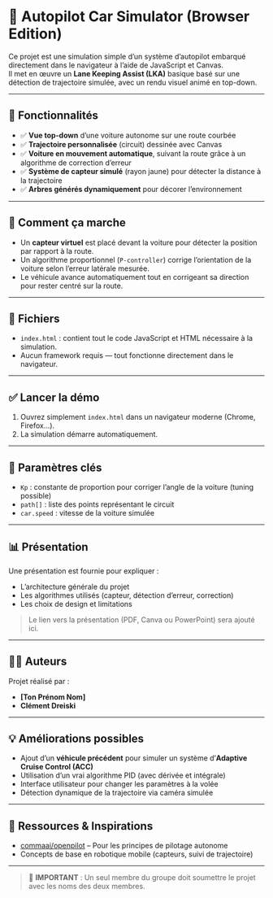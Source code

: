 # 🧠 Autopilot Car Simulator (Browser Edition)

Ce projet est une simulation simple d’un système d’autopilot embarqué directement dans le navigateur à l’aide de JavaScript et Canvas.  
Il met en œuvre un **Lane Keeping Assist (LKA)** basique basé sur une détection de trajectoire simulée, avec un rendu visuel animé en top-down.

---

## 🚗 Fonctionnalités

- ✅ **Vue top-down** d’une voiture autonome sur une route courbée
- ✅ **Trajectoire personnalisée** (circuit) dessinée avec Canvas
- ✅ **Voiture en mouvement automatique**, suivant la route grâce à un algorithme de correction d’erreur
- ✅ **Système de capteur simulé** (rayon jaune) pour détecter la distance à la trajectoire
- ✅ **Arbres générés dynamiquement** pour décorer l’environnement

---

## 🧪 Comment ça marche

- Un **capteur virtuel** est placé devant la voiture pour détecter la position par rapport à la route.
- Un algorithme proportionnel (`P-controller`) corrige l’orientation de la voiture selon l’erreur latérale mesurée.
- Le véhicule avance automatiquement tout en corrigeant sa direction pour rester centré sur la route.

---

## 📁 Fichiers

- `index.html` : contient tout le code JavaScript et HTML nécessaire à la simulation.
- Aucun framework requis — tout fonctionne directement dans le navigateur.

---

## ✅ Lancer la démo

1. Ouvrez simplement `index.html` dans un navigateur moderne (Chrome, Firefox…).
2. La simulation démarre automatiquement.

---

## 🔧 Paramètres clés

- `Kp` : constante de proportion pour corriger l’angle de la voiture (tuning possible)
- `path[]` : liste des points représentant le circuit
- `car.speed` : vitesse de la voiture simulée

---

## 📊 Présentation

Une présentation est fournie pour expliquer :

- L’architecture générale du projet
- Les algorithmes utilisés (capteur, détection d’erreur, correction)
- Les choix de design et limitations

> Le lien vers la présentation (PDF, Canva ou PowerPoint) sera ajouté ici.

---

## 👨‍💻 Auteurs

Projet réalisé par :

- **[Ton Prénom Nom]**
- **Clément Dreiski**

---

## 💡 Améliorations possibles

- Ajout d’un **véhicule précédent** pour simuler un système d’**Adaptive Cruise Control (ACC)**
- Utilisation d’un vrai algorithme PID (avec dérivée et intégrale)
- Interface utilisateur pour changer les paramètres à la volée
- Détection dynamique de la trajectoire via caméra simulée

---

## 📝 Ressources & Inspirations

- [commaai/openpilot](https://github.com/commaai/openpilot) – Pour les principes de pilotage autonome
- Concepts de base en robotique mobile (capteurs, suivi de trajectoire)

---

> 🔔 **IMPORTANT** : Un seul membre du groupe doit soumettre le projet avec les noms des deux membres.
